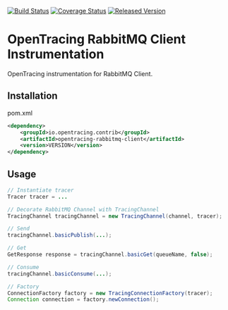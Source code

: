 [![Build Status][ci-img]][ci] [![Coverage Status][cov-img]][cov] [![Released Version][maven-img]][maven]

# OpenTracing RabbitMQ Client Instrumentation
OpenTracing instrumentation for RabbitMQ Client.

## Installation

pom.xml
```xml
<dependency>
    <groupId>io.opentracing.contrib</groupId>
    <artifactId>opentracing-rabbitmq-client</artifactId>
    <version>VERSION</version>
</dependency>
```

## Usage


```java
// Instantiate tracer
Tracer tracer = ...

// Decorate RabbitMQ Channel with TracingChannel
TracingChannel tracingChannel = new TracingChannel(channel, tracer);

// Send
tracingChannel.basicPublish(...);

// Get
GetResponse response = tracingChannel.basicGet(queueName, false);

// Consume
tracingChannel.basicConsume(...);

// Factory
ConnectionFactory factory = new TracingConnectionFactory(tracer);
Connection connection = factory.newConnection();

```

[ci-img]: https://travis-ci.org/opentracing-contrib/java-rabbitmq-client.svg?branch=master
[ci]: https://travis-ci.org/opentracing-contrib/java-rabbitmq-client
[cov-img]: https://coveralls.io/repos/github/opentracing-contrib/java-rabbitmq-client/badge.svg?branch=master
[cov]: https://coveralls.io/github/opentracing-contrib/java-rabbitmq-client?branch=master
[maven-img]: https://img.shields.io/maven-central/v/io.opentracing.contrib/opentracing-rabbitmq-client.svg
[maven]: http://search.maven.org/#search%7Cga%7C1%7Copentracing-rabbitmq-client
